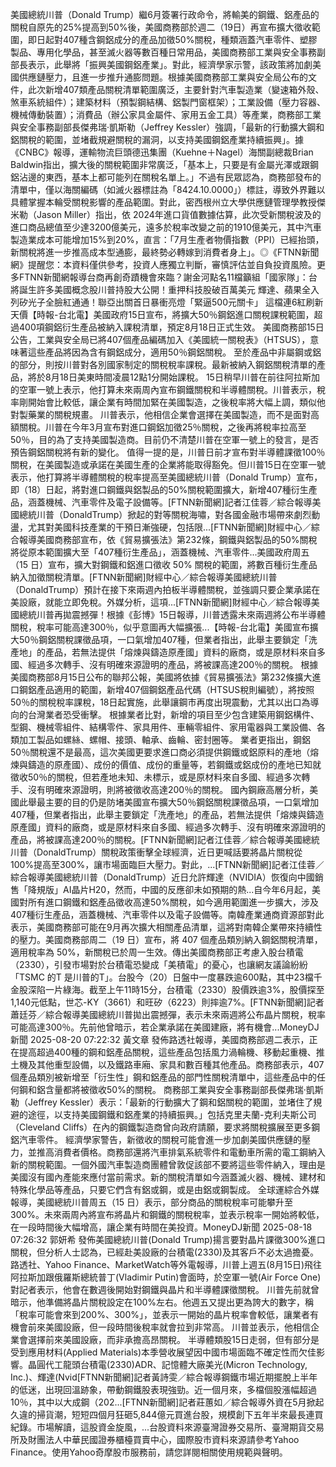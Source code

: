 美國總統川普（Donald Trump）繼6月簽署行政命令，將輸美的鋼鐵、鋁產品的關稅自原先的25%提高到50%後，美國商務部於週二（19日）再宣布擴大徵收範圍，即日起對407種含鋼鋁成分的產品加徵50%關稅，種類涵蓋汽車零件、塑膠製品、專用化學品，甚至滅火器等數百種日常用品，美國商務部工業與安全事務副部長表示，此舉將「振興美國鋼鋁產業」。對此，經濟學家示警，該政策將加劇美國供應鏈壓力，且進一步推升通膨問題。根據美國商務部工業與安全局公布的文件，此次新增407類產品關稅清單範圍廣泛，主要針對汽車製造業（變速箱外殼、煞車系統組件）；建築材料（預製鋼結構、鋁製門窗框架）；工業設備（壓力容器、機械傳動裝置）；消費品（辦公家具金屬件、家用五金工具）等產業，商務部工業與安全事務副部長傑弗瑞·凱斯勒（Jeffrey Kessler）強調，「最新的行動擴大鋼和鋁關稅的範圍，並堵截規避關稅的漏洞，以支持美國鋼鋁產業持續振興」。據《CNBC》報導，運輸物流巨頭德迅集團（Kuehne＋Nagel）海關副總裁Brian Baldwin指出，擴大後的關稅範圍非常廣泛，「基本上，只要是有金屬光澤或跟鋼鋁沾邊的東西，基本上都可能列在關稅名單上。」不過有民眾認為，商務部發布的清單中，僅以海關編碼（如滅火器標註為「8424.10.0000」）標註，導致外界難以具體掌握本輪受關稅影響的產品範圍。對此，密西根州立大學供應鏈管理學教授傑米勒（Jason Miller）指出，依 2024年進口貨值數據估算，此次受新關稅波及的進口商品總值至少達3200億美元，遠多於稅率改變之前的1910億美元，其中汽車製造業成本可能增加15%到20%，直言：「7月生產者物價指數（PPI）已經抬頭，新關稅將進一步推高成本型通膨，最終勢必轉嫁到消費者身上」。◎《FTNN新聞網》提醒您：本資料僅供參考，投資人應獨立判斷，審慎評估並自負投資風險。更多FTNN新聞網報導台商再創奇蹟機會來臨？謝金河點名11檔籲組「國家隊」：台將誕生許多美國概念股川普持股大公開！重押科技股破百萬美元 輝達、蘋果全入列矽光子全臉紅通通！聯亞出關首日暴衝亮燈「緊逼500元關卡」 這檔連6紅刷新天價【時報-台北電】美國政府15日宣布，將擴大50％鋼鋁進口關稅課稅範圍，超過400項鋼鋁衍生產品被納入課稅清單，預定8月18日正式生效。 美國商務部15日公告，工業與安全局已將407個產品編碼加入《美國統一關稅表》（HTSUS），意味著這些產品將因為含有鋼鋁成分，適用50％鋼鋁關稅。 至於產品中非屬鋼或鋁的部分，則按川普對各別國家制定的關稅稅率課稅。最新被納入鋼鋁關稅清單的產品，將於8月18日美東時間凌晨12點1分開始課稅。 15日稍早川普在前往阿拉斯加的空軍一號上表示，他打算未來兩周內宣布鋼鐵關稅和半導體關稅。川普表示，稅率剛開始會比較低，讓企業有時間加緊在美國製造，之後稅率將大幅上調，類似他對製藥業的關稅規畫。 川普表示，他相信企業會選擇在美國製造，而不是面對高額關稅。川普在今年3月宣布對進口鋼鋁加徵25％關稅，之後再將稅率拉高至50％，目的為了支持美國製造商。目前仍不清楚川普在空軍一號上的發言，是否預告鋼鋁關稅將有新的變化。 值得一提的是，川普日前才宣布對半導體課徵100％關稅，在美國製造或承諾在美國生產的企業將能取得豁免。但川普15日在空軍一號表示，他打算將半導體關稅的稅率提高至美國總統川普（Donald Trump）宣布，即（18）日起，將對進口鋼鐵與鋁製品的50%關稅範圍擴大，新增407種衍生產品，涵蓋機械、汽車零件及電子設備等。[FTNN新聞網]記者江佳蓉／綜合報導美國總統川普（DonaldTrump）掀起的對等關稅海嘯，對各國金融市場帶來劇烈動盪，尤其對美國科技產業的干預日漸強硬，包括限...[FTNN新聞網]財經中心／綜合報導美國商務部宣布，依《貿易擴張法》第232條，鋼鐵與鋁製品的50%關稅將從原本範圍擴大至「407種衍生產品」，涵蓋機械、汽車零件...美國政府周五（15 日）宣布，擴大對鋼鐵和鋁進口徵收 50% 關稅的範圍，將數百種衍生產品納入加徵關稅清單。[FTNN新聞網]財經中心／綜合報導美國總統川普（DonaldTrump）預計在接下來兩週內拍板半導體關稅，並強調只要企業承諾在美設廠，就能立即免稅。外媒分析，這項...[FTNN新聞網]財經中心／綜合報導美國總統川普再拋震撼彈！根據《彭博》15日報導，川普透露未來兩週將公布半導體關稅，稅率可能高達300％，似乎意圖再大幅擴張...【時報-台北電】美國宣布擴大50％鋼鋁關稅課徵品項，一口氣增加407種，但業者指出，此舉主要鎖定「洗產地」的產品，若無法提供「熔煉與鑄造原產國」資料的廠商，或是原材料來自多國、經過多次轉手、沒有明確來源證明的產品，將被課高達200％的關稅。 根據美國商務部8月15日公布的聯邦公報，美國將依據《貿易擴張法》第232條擴大進口鋼鋁產品適用的範圍，新增407個鋼鋁產品代碼（HTSUS稅則編號），將按照50％的關稅稅率課稅，18日起實施，此舉讓鋼市再度出現震動，尤其以出口為導向的台灣業者恐受衝擊。 根據業者比對，新增的項目至少包含建築用鋼鋁構件、型鋼、機械零組件、結構零件、家具用件、車輛零組件、家用電器與工業設備、各類加工製品如螺絲、螺帽、接頭、軸承、齒輪、密封圈等。 業者更指出，鋼鋁50％關稅還不是最高，這次美國更要求進口商必須提供鋼鐵或鋁原料的產地（熔煉與鑄造的原產國）、成份的價值、成份的重量等，若鋼鐵或鋁成份的產地已知就徵收50％的關稅，但若產地未知、未標示，或是原材料來自多國、經過多次轉手、沒有明確來源證明，則將被徵收高達200％的關稅。 國內鋼廠高層分析，美國此舉最主要的目的仍是防堵美國宣布擴大50％鋼鋁關稅課徵品項，一口氣增加407種，但業者指出，此舉主要鎖定「洗產地」的產品，若無法提供「熔煉與鑄造原產國」資料的廠商，或是原材料來自多國、經過多次轉手、沒有明確來源證明的產品，將被課高達200％的關稅。[FTNN新聞網]記者江佳蓉／綜合報導美國總統川普（DonaldTrump）關稅政策衝擊全球經濟，近日更喊話要將晶片關稅從100%提高至300%，讓市場面臨巨大壓力。對此，...[FTNN新聞網]記者江佳蓉／綜合報導美國總統川普（DonaldTrump）近日允許輝達（NVIDIA）恢復向中國銷售「降規版」AI晶片H20，然而，中國的反應卻未如預期的熱...自今年6月起，美國對所有進口鋼鐵和鋁產品徵收高達50%關稅，如今適用範圍進一步擴大，涉及407種衍生產品，涵蓋機械、汽車零件以及電子設備等。南韓產業通商資源部對此表示，美國商務部可能在9月再次擴大相關產品清單，這將對南韓企業帶來持續性的壓力。美國商務部周二（19 日）宣布，將 407 個產品類別納入鋼鋁關稅清單，適用稅率為 50%，新關稅已於周一生效。傳出美國商務部正考慮入股台積電（2330），引發市場對於台積電恐變成「美積電」的憂心，也讓網友議論紛紛「TSMC 的T 是川普的T」。台股今（20）日盤中一度暴跌逾600點，其中23檔千金股深陷一片綠海。截至上午11時15分，台積電（2330）股價跌逾3%，股價探至1,140元低點，世芯-KY（3661）和旺矽（6223）則摔逾7%。[FTNN新聞網]記者蕭廷芬／綜合報導美國總統川普拋出震撼彈，表示未來兩週將公布晶片關稅，稅率可能高達300％。先前他曾暗示，若企業承諾在美國建廠，將有機會...MoneyDJ新聞 2025-08-20 07:22:32 黃文章 發佈路透社報導，美國商務部週二表示，正在提高超過400種的鋼和鋁產品關稅，這些產品包括風力渦輪機、移動起重機、推土機及其他重型設備，以及鐵路車廂、家具和數百種其他產品。商務部表示，407個產品類別被新增至「衍生性」鋼和鋁產品的部門性關稅清單中，這些產品中的任何鋼和鋁含量都將被徵收50%的關稅。 商務部工業與安全事務副部長傑弗瑞·凱斯勒（Jeffrey Kessler）表示：「最新的行動擴大了鋼和鋁關稅的範圍，並堵住了規避的途徑，以支持美國鋼鐵和鋁產業的持續振興。」包括克里夫蘭-克利夫斯公司（Cleveland Cliffs）在內的鋼鐵製造商曾向政府請願，要求將關稅擴展至更多鋼鋁汽車零件。 經濟學家警告，新徵收的關稅可能會進一步加劇美國供應鏈的壓力，並推高消費者價格。商務部還將汽車排氣系統零件和電動車所需的電工鋼納入新的關稅範圍。一個外國汽車製造商團體曾敦促該部不要將這些零件納入，理由是美國沒有國內產能來應付當前需求。新的關稅清單如今涵蓋滅火器、機械、建材和特殊化學品等產品，只要它們含有鋁或鋼，或是由鋁或鋼製成。 全球運綜合外媒報導，美國總統川普周五（15 日）表示，部分商品的關稅稅率可能攀升至 300%。未來兩周內將宣布將晶片和鋼鐵的關稅稅率，並表示稅率一開始將較低，在一段時間後大幅增高，讓企業有時間在美投資。MoneyDJ新聞 2025-08-18 07:26:32 郭妍希 發佈美國總統川普(Donald Trump)揚言要對晶片課徵300%進口關稅，但分析人士認為，已經赴美設廠的台積電(2330)及其客戶不必太過擔憂。 路透社、Yahoo Finance、MarketWatch等外電報導，川普上週五(8月15日)飛往阿拉斯加跟俄羅斯總統普丁(Vladimir Putin)會面時，於空軍一號(Air Force One)對記者表示，他會在數週後開始對鋼鐵與晶片和半導體課徵關稅。 川普先前就曾暗示，他準備將晶片關稅設定在100%左右。他週五又提出更為誇大的數字，稱「稅率可能會來到200%、300%」，並表示一開始的晶片稅率會較低，讓業者有機會前來美國設廠，但一段時間後稅率就會拉到非常高。 川普並表示，他相信企業會選擇前來美國設廠，而非承擔高昂關稅。 半導體類股15日走弱，但有部分是受到應用材料(Applied Materials)本季營收展望因中國市場面臨不確定性而欠佳影響。晶圓代工龍頭台積電(2330)ADR、記憶體大廠美光(Micron Technology, Inc.)、輝達(Nvid[FTNN新聞網]記者黃詩雯／綜合報導鋼鐵市場近期擺脫上半年的低迷，出現回溫跡象，帶動鋼鐵股表現強勁。近一個月來，多檔個股漲幅超過10％，其中以大成鋼（202...[FTNN新聞網]記者莊蕙如／綜合報導外資在5月掀起久違的掃貨潮，短短四個月狂砸5,844億元買進台股，規模創下五年半來最長連買紀錄。市場解讀，這股資金旋風，...台股資料來源臺灣證券交易所、臺灣期貨交易所及財團法人中華民國證券櫃檯買賣中心，國際股市資料來源請參考Yahoo Finance。使用Yahoo奇摩股市服務前，請您詳閱相關使用規範與聲明。